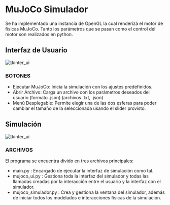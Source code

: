 ﻿# MuJoCo Simulador

Se ha implementado una instancia de OpenGL la cual renderizá el motor de físicas MuJoCo. Tanto los parámetros que se pasan como el control del motor son realizados en python.

## Interfaz de Usuario
![tkinter_ui](https://github.com/gabi-er/Practicas_POO/blob/main/images/tkinter_ui.png "MuJoCo User Interface")
 
  ### BOTONES
  - Ejecutar MuJoCo: Inicia la simulación con los ajustes predefinidos.
  - Abrir Archivo: Carga un archivo con los parámetros deseados del usuario (formato .json) (archivos .txt, .json)
  - Menú Desplegable: Permite elegir una de las dos esferas para poder cambiar el tamaño de la seleccionada usando el slider provisto.

## Simulación
![tkinter_ui](https://github.com/gabi-er/Practicas_POO/blob/main/images/mujoco_sim_1.gif "Uso de la interfaz y funcionamiento de la simulación")
  
  ### ARCHIVOS
  El programa se encuentra divido en tres archivos principales:
  - main.py : Encargado de ejecutar la interfaz de simulación como tal.
  - mujoco_ui.py : Gestiona toda la interfaz del simulador y todas las llamadas creadas por la interacción entre el usuario y la interfaz con el simulador.
  - mujoco_simulador.py : Crea y gestiona la ventana del simulador, además de iniciar todos los modelados e interacciones físicas de la simulación.
